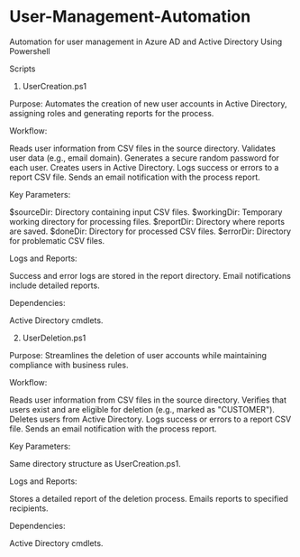 # User-Management-Automation
Automation for user management in Azure AD and Active Directory Using Powershell

Scripts
1. UserCreation.ps1

Purpose:
Automates the creation of new user accounts in Active Directory, assigning roles and generating reports for the process.

Workflow:

Reads user information from CSV files in the source directory.
Validates user data (e.g., email domain).
Generates a secure random password for each user.
Creates users in Active Directory.
Logs success or errors to a report CSV file.
Sends an email notification with the process report.

Key Parameters:

$sourceDir: Directory containing input CSV files.
$workingDir: Temporary working directory for processing files.
$reportDir: Directory where reports are saved.
$doneDir: Directory for processed CSV files.
$errorDir: Directory for problematic CSV files.

Logs and Reports:

Success and error logs are stored in the report directory.
Email notifications include detailed reports.

Dependencies:

Active Directory cmdlets.

2. UserDeletion.ps1

Purpose:
Streamlines the deletion of user accounts while maintaining compliance with business rules.

Workflow:

Reads user information from CSV files in the source directory.
Verifies that users exist and are eligible for deletion (e.g., marked as "CUSTOMER").
Deletes users from Active Directory.
Logs success or errors to a report CSV file.
Sends an email notification with the process report.

Key Parameters:

Same directory structure as UserCreation.ps1.

Logs and Reports:

Stores a detailed report of the deletion process.
Emails reports to specified recipients.

Dependencies:

Active Directory cmdlets.
